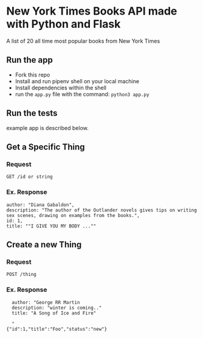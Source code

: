 # New York Times Books API made with Python and Flask

A list of 20 all time most popular books from New York Times

## Run the app

- Fork this repo
- Install and run pipenv shell on your local machine
- Install dependencies within the shell
- run the `app.py` file with the command: `python3 app.py`

## Run the tests

example app is described below.

## Get a Specific Thing

### Request

`GET /id or string`

### Ex. Response

    author: "Diana Gabaldon",
    description: "The author of the Outlander novels gives tips on writing sex scenes, drawing on examples from the books.",
    id: 1,
    title: ""I GIVE YOU MY BODY ...""

## Create a new Thing

### Request

`POST /thing`

### Ex. Response

      author: "George RR Martin
      description: "winter is coming.."
      title: "A Song of Ice and Fire"

      "
    {"id":1,"title":"Foo","status":"new"}
